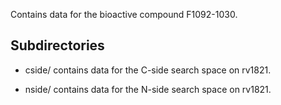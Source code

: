 Contains data for the bioactive compound F1092-1030.

## Subdirectories

- cside/ contains data for the C-side search space on rv1821.

- nside/ contains data for the N-side search space on rv1821.

